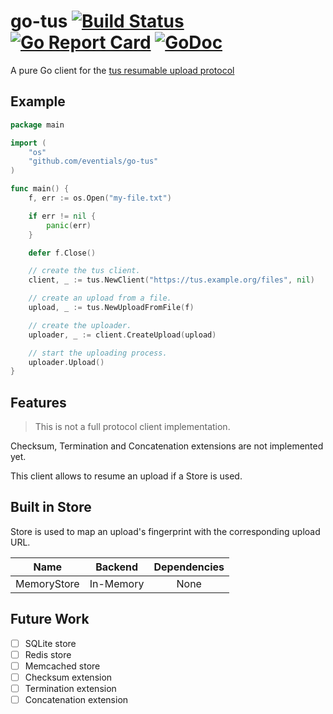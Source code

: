 # go-tus [![Build Status](https://travis-ci.org/eventials/go-tus.svg?branch=master)](https://travis-ci.org/eventials/go-tus) [![Go Report Card](https://goreportcard.com/badge/github.com/eventials/go-tus)](https://goreportcard.com/report/github.com/eventials/go-tus) [![GoDoc](https://godoc.org/github.com/eventials/go-tus?status.svg)](http://godoc.org/github.com/eventials/go-tus)

A pure Go client for the [tus resumable upload protocol](http://tus.io/)

## Example

```go
package main

import (
    "os"
    "github.com/eventials/go-tus"
)

func main() {
    f, err := os.Open("my-file.txt")

    if err != nil {
        panic(err)
    }

    defer f.Close()

    // create the tus client.
    client, _ := tus.NewClient("https://tus.example.org/files", nil)

    // create an upload from a file.
    upload, _ := tus.NewUploadFromFile(f)

    // create the uploader.
    uploader, _ := client.CreateUpload(upload)

    // start the uploading process.
    uploader.Upload()
}
```

## Features

> This is not a full protocol client implementation.

Checksum, Termination and Concatenation extensions are not implemented yet.

This client allows to resume an upload if a Store is used.

## Built in Store

Store is used to map an upload's fingerprint with the corresponding upload URL.

| Name | Backend | Dependencies |
|:----:|:-------:|:------------:|
| MemoryStore | In-Memory | None |

## Future Work

- [ ] SQLite store
- [ ] Redis store
- [ ] Memcached store
- [ ] Checksum extension
- [ ] Termination extension
- [ ] Concatenation extension
